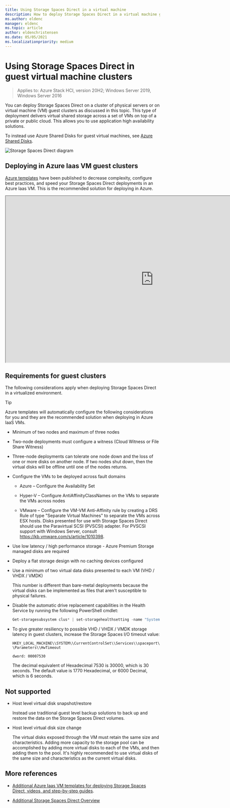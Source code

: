 ```yaml
---
title: Using Storage Spaces Direct in a virtual machine
description: How to deploy Storage Spaces Direct in a virtual machine guest cluster - for example, in Microsoft Azure.
ms.author: eldenc
manager: eldenc
ms.topic: article
author: eldenchristensen
ms.date: 05/05/2021
ms.localizationpriority: medium
---
```


# Using Storage Spaces Direct in guest virtual machine clusters

> Applies to: Azure Stack HCI, version 20H2; Windows Server 2019, Windows Server 2016

You can deploy Storage Spaces Direct on a cluster of physical servers or on virtual machine (VM) guest clusters as discussed in this topic. This type of deployment delivers virtual shared storage across a set of VMs on top of a private or public cloud. This allows you to use application high availability solutions.

To instead use Azure Shared Disks for guest virtual machines, see [Azure Shared Disks](/azure/virtual-machines/windows/disks-shared).

![Storage Spaces Direct diagram](media/storage-spaces-direct-in-vm/storage-spaces-direct-in-vm.png)

## Deploying in Azure Iaas VM guest clusters

[Azure templates](https://github.com/robotechredmond/301-storage-spaces-direct-md) have been published to decrease complexity, configure best practices, and speed your Storage Spaces Direct deployments in an Azure Iaas VM. This is the recommended solution for deploying in Azure.

<iframe src="https://channel9.msdn.com/Series/Microsoft-Hybrid-Cloud-Best-Practices-for-IT-Pros/Step-by-Step-Deploy-Windows-Server-2016-Storage-Spaces-Direct-S2D-Cluster-in-Microsoft-Azure/player" width="960" height="540" allowfullscreen></iframe>

## Requirements for guest clusters

The following considerations apply when deploying Storage Spaces Direct in a virtualized environment.

> [!TIP]
> Azure templates will automatically configure the following considerations for you and they are the recommended solution when deploying in Azure IaaS VMs.

- Minimum of two nodes and maximum of three nodes

- Two-node deployments must configure a witness (Cloud Witness or File Share Witness)

- Three-node deployments can tolerate one node down and the loss of one or more disks on another node.  If two nodes shut down, then the virtual disks will be offline until one of the nodes returns.

- Configure the VMs to be deployed across fault domains

    - Azure – Configure the Availability Set

    - Hyper-V – Configure AntiAffinityClassNames on the VMs to separate the VMs across nodes

    - VMware – Configure the VM-VM Anti-Affinity rule by creating a DRS Rule of type "Separate Virtual Machines" to separate the VMs across ESX hosts. Disks presented for use with Storage Spaces Direct should use the Paravirtual SCSI (PVSCSI) adapter. For PVSCSI support with Windows Server, consult https://kb.vmware.com/s/article/1010398.

- Use low latency / high performance storage - Azure Premium Storage managed disks are required

- Deploy a flat storage design with no caching devices configured

- Use a minimum of two virtual data disks presented to each VM (VHD / VHDX / VMDK)

    This number is different than bare-metal deployments because the virtual disks can be implemented as files that aren't susceptible to physical failures.

- Disable the automatic drive replacement capabilities in the Health Service by running the following PowerShell cmdlet:

    ```powershell
    Get-storagesubsystem clus* | set-storagehealthsetting -name "System.Storage.PhysicalDisk.AutoReplace.Enabled" -value "False"
    ```

- To give greater resiliency to possible VHD / VHDX / VMDK storage latency in guest clusters, increase the Storage Spaces I/O timeout value:

    `HKEY_LOCAL_MACHINE\\SYSTEM\\CurrentControlSet\\Services\\spaceport\\Parameters\\HwTimeout`

    `dword: 00007530`

    The decimal equivalent of Hexadecimal 7530 is 30000, which is 30 seconds. The default value is 1770 Hexadecimal, or 6000 Decimal, which is 6 seconds.

## Not supported

- Host level virtual disk snapshot/restore

    Instead use traditional guest level backup solutions to back up and restore the data on the Storage Spaces Direct volumes.

- Host level virtual disk size change

    The virtual disks exposed through the VM must retain the same size and characteristics. Adding more capacity to the storage pool can be accomplished by adding more virtual disks to each of the VMs, and then adding them to the pool. It's highly recommended to use virtual disks of the same size and characteristics as the current virtual disks.

## More references

- [Additional Azure Iaas VM templates for deploying Storage Spaces Direct, videos, and step-by-step guides](https://techcommunity.microsoft.com/t5/Failover-Clustering/Deploying-IaaS-VM-Guest-Clusters-in-Microsoft-Azure/ba-p/372126).

- [Additional Storage Spaces Direct Overview](./storage-spaces-direct-overview.md)
